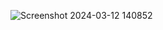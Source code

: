 ![Screenshot 2024-03-12 140852](https://github.com/carunaaa/WatchList/assets/131235432/8aaf2dc7-73b9-4e08-8474-d3a3c0561ec1)
